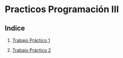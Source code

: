 # Practicos Programación III

## Indice

1. [Trabajo Práctico 1](TP_1)

2. [Trabajo Práctico 2](TP_2)
